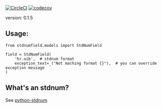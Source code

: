 [![CircleCI](https://circleci.com/gh/frnhr/django-stdnumfield/tree/master.svg?style=shield)](https://circleci.com/gh/frnhr/django-stdnumfield/tree/master)
[![codecov](https://codecov.io/gh/frnhr/django-stdnumfield/branch/master/graph/badge.svg)](https://codecov.io/gh/frnhr/django-stdnumfield)

version: 0.1.5

## Usage:

    from stdnumfield.models import StdNumField

    field = StdNumField(
        'hr.oib',  # stdnum format
        exception_text=_("Not maching format {}"),  # you can override exception message
    )

## What's an stdnum?

See [python-stdnum](https://arthurdejong.org/python-stdnum/doc/1.5/index.html)
